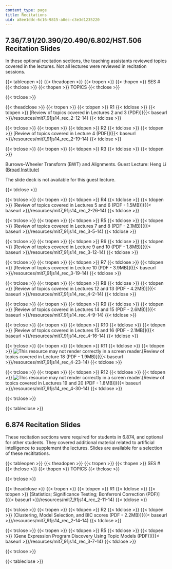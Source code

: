 ```yaml
---
content_type: page
title: Recitations
uid: a8ee1ddc-6c16-9815-a0ec-c3e3d1235220
---
```


7.36/7.91/20.390/20.490/6.802/HST.506 Recitation Slides
-------------------------------------------------------

In these optional recitation sections, the teaching assistants reviewed topics covered in the lectures. Not all lectures were reviewed in recitation sessions.

{{< tableopen >}}
{{< theadopen >}}
{{< tropen >}}
{{< thopen >}}
SES #
{{< thclose >}}
{{< thopen >}}
TOPICS
{{< thclose >}}

{{< trclose >}}

{{< theadclose >}}
{{< tropen >}}
{{< tdopen >}}
R1
{{< tdclose >}}
{{< tdopen >}}
[Review of topics covered in Lectures 2 and 3 (PDF)]({{< baseurl >}}/resources/mit7_91js14_rec_2-12-14)
{{< tdclose >}}

{{< trclose >}}
{{< tropen >}}
{{< tdopen >}}
R2
{{< tdclose >}}
{{< tdopen >}}
[Review of topics covered in Lecture 4 (PDF)]({{< baseurl >}}/resources/mit7_91js14_rec_2-19-14)
{{< tdclose >}}

{{< trclose >}}
{{< tropen >}}
{{< tdopen >}}
R3
{{< tdclose >}}
{{< tdopen >}}


Burrows–Wheeler Transform (BWT) and Alignments. Guest Lecture: Heng Li ([Broad Institute](http://www.broadinstitute.org/))

The slide deck is not available for this guest lecture.


{{< tdclose >}}

{{< trclose >}}
{{< tropen >}}
{{< tdopen >}}
R4
{{< tdclose >}}
{{< tdopen >}}
[Review of topics covered in Lectures 5 and 6 (PDF - 1.5MB)]({{< baseurl >}}/resources/mit7_91js14_rec_2-26-14)
{{< tdclose >}}

{{< trclose >}}
{{< tropen >}}
{{< tdopen >}}
R5
{{< tdclose >}}
{{< tdopen >}}
[Review of topics covered in Lectures 7 and 8 (PDF - 2.1MB)]({{< baseurl >}}/resources/mit7_91js14_rec_3-5-14)
{{< tdclose >}}

{{< trclose >}}
{{< tropen >}}
{{< tdopen >}}
R6
{{< tdclose >}}
{{< tdopen >}}
[Review of topics covered in Lecture 9 and 10 (PDF - 1.8MB)]({{< baseurl >}}/resources/mit7_91js14_rec_3-12-14)
{{< tdclose >}}

{{< trclose >}}
{{< tropen >}}
{{< tdopen >}}
R7
{{< tdclose >}}
{{< tdopen >}}
[Review of topics covered in Lecture 10 (PDF - 3.9MB)]({{< baseurl >}}/resources/mit7_91js14_rec_3-19-14)
{{< tdclose >}}

{{< trclose >}}
{{< tropen >}}
{{< tdopen >}}
R8
{{< tdclose >}}
{{< tdopen >}}
[Review of topics covered in Lectures 12 and 13 (PDF - 4.2MB)]({{< baseurl >}}/resources/mit7_91js14_rec_4-2-14)
{{< tdclose >}}

{{< trclose >}}
{{< tropen >}}
{{< tdopen >}}
R9
{{< tdclose >}}
{{< tdopen >}}
[Review of topics covered in Lectures 14 and 15 (PDF - 2.6MB)]({{< baseurl >}}/resources/mit7_91js14_rec_4-9-14)
{{< tdclose >}}

{{< trclose >}}
{{< tropen >}}
{{< tdopen >}}
R10
{{< tdclose >}}
{{< tdopen >}}
[Review of topics covered in Lectures 15 and 16 (PDF - 2.1MB)]({{< baseurl >}}/resources/mit7_91js14_rec_4-16-14)
{{< tdclose >}}

{{< trclose >}}
{{< tropen >}}
{{< tdopen >}}
R11
{{< tdclose >}}
{{< tdopen >}}
![This resource may not render correctly in a screen reader.](/images/inacessible.gif)[Review of topics covered in Lecture 18 (PDF - 1.9MB)]({{< baseurl >}}/resources/mit7_91js14_rec_4-23-14)
{{< tdclose >}}

{{< trclose >}}
{{< tropen >}}
{{< tdopen >}}
R12
{{< tdclose >}}
{{< tdopen >}}
![This resource may not render correctly in a screen reader.](/images/inacessible.gif)[Review of topics covered in Lectures 19 and 20 (PDF - 1.8MB)]({{< baseurl >}}/resources/mit7_91js14_rec_4-30-14)
{{< tdclose >}}

{{< trclose >}}

{{< tableclose >}}

6.874 Recitation Slides
-----------------------

These recitation sections were required for students in 6.874, and optional for other students. They covered additional material related to artificial intelligence to supplement the lectures. Slides are available for a selection of these recititations.

{{< tableopen >}}
{{< theadopen >}}
{{< tropen >}}
{{< thopen >}}
SES #
{{< thclose >}}
{{< thopen >}}
TOPICS
{{< thclose >}}

{{< trclose >}}

{{< theadclose >}}
{{< tropen >}}
{{< tdopen >}}
R1
{{< tdclose >}}
{{< tdopen >}}
[Statistics; Significance Testing; Bonferroni Correction (PDF)]({{< baseurl >}}/resources/mit7_91js14_rec_2-11-14)
{{< tdclose >}}

{{< trclose >}}
{{< tropen >}}
{{< tdopen >}}
R2
{{< tdclose >}}
{{< tdopen >}}
[Clustering, Model Selection, and BIC scores (PDF - 2.2MB)]({{< baseurl >}}/resources/mit7_91js14_rec_2-14-14)
{{< tdclose >}}

{{< trclose >}}
{{< tropen >}}
{{< tdopen >}}
R5
{{< tdclose >}}
{{< tdopen >}}
[Gene Expression Program Discovery Using Topic Models (PDF)]({{< baseurl >}}/resources/mit7_91js14_rec_3-7-14)
{{< tdclose >}}

{{< trclose >}}

{{< tableclose >}}
